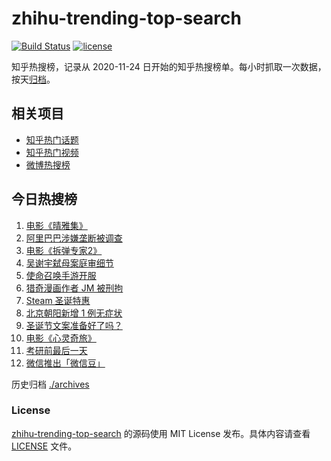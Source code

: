 # zhihu-trending-top-search

[![Build Status](https://github.com/justjavac/zhihu-trending-top-search/workflows/ci/badge.svg?branch=main)](https://github.com/justjavac/zhihu-trending-top-search/actions)
[![license](https://img.shields.io/github/license/justjavac/zhihu-trending-top-search)](https://github.com/justjavac/zhihu-trending-top-search/blob/main/LICENSE)

知乎热搜榜，记录从 2020-11-24 日开始的知乎热搜榜单。每小时抓取一次数据，按天[归档](./archives)。

## 相关项目

- [知乎热门话题](https://github.com/justjavac/zhihu-trending-hot-questions)
- [知乎热门视频](https://github.com/justjavac/zhihu-trending-hot-video)
- [微博热搜榜](https://github.com/justjavac/weibo-trending-hot-search)

## 今日热搜榜

<!-- BEGIN -->
<!-- 最后更新时间 Sat Dec 26 2020 06:07:59 GMT+0800 (CST) -->
1. [电影《晴雅集》](https://www.zhihu.com/search?q=晴雅集)
1. [阿里巴巴涉嫌垄断被调查](https://www.zhihu.com/search?q=阿里巴巴)
1. [电影《拆弹专家2》](https://www.zhihu.com/search?q=拆弹专家2)
1. [吴谢宇弑母案庭审细节](https://www.zhihu.com/search?q=北大吴谢宇)
1. [使命召唤手游开服](https://www.zhihu.com/search?q=使命召唤手游)
1. [猎奇漫画作者 JM 被刑拘](https://www.zhihu.com/search?q=jm帝国漫画)
1. [Steam 圣诞特惠](https://www.zhihu.com/search?q=steam)
1. [北京朝阳新增 1 例无症状](https://www.zhihu.com/search?q=北京疫情)
1. [圣诞节文案准备好了吗？](https://www.zhihu.com/search?q=圣诞节祝福)
1. [电影《心灵奇旅》](https://www.zhihu.com/search?q=心灵奇旅)
1. [考研前最后一天](https://www.zhihu.com/search?q=考研最后一天)
1. [微信推出「微信豆」](https://www.zhihu.com/search?q=微信豆)
<!-- END -->

历史归档 [./archives](./archives)

### License

[zhihu-trending-top-search](https://github.com/justjavac/zhihu-trending-top-search) 的源码使用 MIT License 发布。具体内容请查看 [LICENSE](./LICENSE) 文件。
